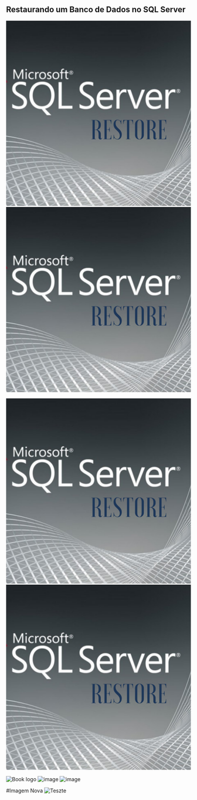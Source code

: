 ## Restaurando um Banco de Dados no SQL Server

<img src="https://github.com/fernandosrando/restore/blob/main/Restore/1.png">
<img src="/Restore/1.png">

![image](https://github.com/fernandosrando/restore/blob/main/Restore/1.png "Teste")
![image](/Restore/1.png "Teste 2")

![Book logo](/least-github-pages/assets/logo.png)
![image](/restore/blob/main/Restore/1.png)
![image](/restore/Restore/1.png)

#Imagem Nova
<img src="http://www.consuminglinkeddata.org//img/sql_server_2016_restore_a_database.jpg" alt="Teszte">

